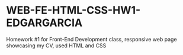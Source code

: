 # WEB-FE-HTML-CSS-HW1-EDGARGARCIA
Homework #1 for Front-End Development class, responsive web page showcasing my CV, used HTML and CSS
